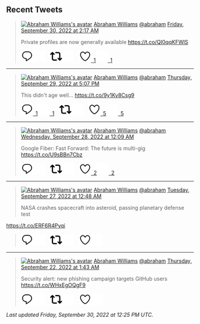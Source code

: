 ## Recent Tweets

> [![Abraham Williams's avatar](https://pbs.twimg.com/profile_images/897079141719195648/_mvh-QJH_mini.jpg)](https://twitter.com/abraham) [Abraham Williams](https://twitter.com/abraham) [@abraham](https://twitter.com/abraham) [Friday, September 30, 2022 at 2:17 AM](https://twitter.com/abraham/status/1575671173249372160)
>
> Private profiles are now generally available https://t.co/QI0qqKFWlS
>
> [![Reply](./images/reply_light.svg#gh-light-mode-only "Reply")](https://twitter.com/intent/tweet?in_reply_to=1575671173249372160#gh-light-mode-only)[![Reply](./images/reply.svg#gh-dark-mode-only "Reply")](https://twitter.com/intent/tweet?in_reply_to=1575671173249372160#gh-dark-mode-only)&emsp;[![Retweet](./images/retweet_light.svg#gh-light-mode-only "Retweet")](https://twitter.com/intent/retweet?tweet_id=1575671173249372160#gh-light-mode-only)[![Retweet](./images/retweet.svg#gh-dark-mode-only "Retweet")](https://twitter.com/intent/retweet?tweet_id=1575671173249372160#gh-dark-mode-only)&emsp;[![Like](./images/like_light.svg#gh-light-mode-only "Like")&ensp;1](https://twitter.com/intent/favorite?tweet_id=1575671173249372160#gh-light-mode-only)[![Like](./images/like.svg#gh-dark-mode-only "Like")&ensp;1](https://twitter.com/intent/favorite?tweet_id=1575671173249372160#gh-dark-mode-only)


---

> [![Abraham Williams's avatar](https://pbs.twimg.com/profile_images/897079141719195648/_mvh-QJH_mini.jpg)](https://twitter.com/abraham) [Abraham Williams](https://twitter.com/abraham) [@abraham](https://twitter.com/abraham) [Thursday, September 29, 2022 at 5:07 PM](https://twitter.com/abraham/status/1575532664010186752)
>
> This didn't age well... https://t.co/9y1Ky8Csg9
>
> [![Reply](./images/reply_light.svg#gh-light-mode-only "Reply")&ensp;1](https://twitter.com/intent/tweet?in_reply_to=1575532664010186752#gh-light-mode-only)[![Reply](./images/reply.svg#gh-dark-mode-only "Reply")&ensp;1](https://twitter.com/intent/tweet?in_reply_to=1575532664010186752#gh-dark-mode-only)&emsp;[![Retweet](./images/retweet_light.svg#gh-light-mode-only "Retweet")](https://twitter.com/intent/retweet?tweet_id=1575532664010186752#gh-light-mode-only)[![Retweet](./images/retweet.svg#gh-dark-mode-only "Retweet")](https://twitter.com/intent/retweet?tweet_id=1575532664010186752#gh-dark-mode-only)&emsp;[![Like](./images/like_light.svg#gh-light-mode-only "Like")&ensp;5](https://twitter.com/intent/favorite?tweet_id=1575532664010186752#gh-light-mode-only)[![Like](./images/like.svg#gh-dark-mode-only "Like")&ensp;5](https://twitter.com/intent/favorite?tweet_id=1575532664010186752#gh-dark-mode-only)


---

> [![Abraham Williams's avatar](https://pbs.twimg.com/profile_images/897079141719195648/_mvh-QJH_mini.jpg)](https://twitter.com/abraham) [Abraham Williams](https://twitter.com/abraham) [@abraham](https://twitter.com/abraham) [Wednesday, September 28, 2022 at 12:09 AM](https://twitter.com/abraham/status/1574914060730114049)
>
> Google Fiber: Fast Forward: The future is multi-gig https://t.co/U9sBBn7Cbz
>
> [![Reply](./images/reply_light.svg#gh-light-mode-only "Reply")](https://twitter.com/intent/tweet?in_reply_to=1574914060730114049#gh-light-mode-only)[![Reply](./images/reply.svg#gh-dark-mode-only "Reply")](https://twitter.com/intent/tweet?in_reply_to=1574914060730114049#gh-dark-mode-only)&emsp;[![Retweet](./images/retweet_light.svg#gh-light-mode-only "Retweet")](https://twitter.com/intent/retweet?tweet_id=1574914060730114049#gh-light-mode-only)[![Retweet](./images/retweet.svg#gh-dark-mode-only "Retweet")](https://twitter.com/intent/retweet?tweet_id=1574914060730114049#gh-dark-mode-only)&emsp;[![Like](./images/like_light.svg#gh-light-mode-only "Like")&ensp;2](https://twitter.com/intent/favorite?tweet_id=1574914060730114049#gh-light-mode-only)[![Like](./images/like.svg#gh-dark-mode-only "Like")&ensp;2](https://twitter.com/intent/favorite?tweet_id=1574914060730114049#gh-dark-mode-only)


---

> [![Abraham Williams's avatar](https://pbs.twimg.com/profile_images/897079141719195648/_mvh-QJH_mini.jpg)](https://twitter.com/abraham) [Abraham Williams](https://twitter.com/abraham) [@abraham](https://twitter.com/abraham) [Tuesday, September 27, 2022 at 12:48 AM](https://twitter.com/abraham/status/1574561519106658305)
>
> NASA crashes spacecraft into asteroid, passing planetary defense test

https://t.co/ERF6R4Pyqi
>
> [![Reply](./images/reply_light.svg#gh-light-mode-only "Reply")](https://twitter.com/intent/tweet?in_reply_to=1574561519106658305#gh-light-mode-only)[![Reply](./images/reply.svg#gh-dark-mode-only "Reply")](https://twitter.com/intent/tweet?in_reply_to=1574561519106658305#gh-dark-mode-only)&emsp;[![Retweet](./images/retweet_light.svg#gh-light-mode-only "Retweet")](https://twitter.com/intent/retweet?tweet_id=1574561519106658305#gh-light-mode-only)[![Retweet](./images/retweet.svg#gh-dark-mode-only "Retweet")](https://twitter.com/intent/retweet?tweet_id=1574561519106658305#gh-dark-mode-only)&emsp;[![Like](./images/like_light.svg#gh-light-mode-only "Like")](https://twitter.com/intent/favorite?tweet_id=1574561519106658305#gh-light-mode-only)[![Like](./images/like.svg#gh-dark-mode-only "Like")](https://twitter.com/intent/favorite?tweet_id=1574561519106658305#gh-dark-mode-only)


---

> [![Abraham Williams's avatar](https://pbs.twimg.com/profile_images/897079141719195648/_mvh-QJH_mini.jpg)](https://twitter.com/abraham) [Abraham Williams](https://twitter.com/abraham) [@abraham](https://twitter.com/abraham) [Thursday, September 22, 2022 at 1:43 AM](https://twitter.com/abraham/status/1572763493861916678)
>
> Security alert: new phishing campaign targets GitHub users https://t.co/WHxEgOQgF9
>
> [![Reply](./images/reply_light.svg#gh-light-mode-only "Reply")](https://twitter.com/intent/tweet?in_reply_to=1572763493861916678#gh-light-mode-only)[![Reply](./images/reply.svg#gh-dark-mode-only "Reply")](https://twitter.com/intent/tweet?in_reply_to=1572763493861916678#gh-dark-mode-only)&emsp;[![Retweet](./images/retweet_light.svg#gh-light-mode-only "Retweet")](https://twitter.com/intent/retweet?tweet_id=1572763493861916678#gh-light-mode-only)[![Retweet](./images/retweet.svg#gh-dark-mode-only "Retweet")](https://twitter.com/intent/retweet?tweet_id=1572763493861916678#gh-dark-mode-only)&emsp;[![Like](./images/like_light.svg#gh-light-mode-only "Like")](https://twitter.com/intent/favorite?tweet_id=1572763493861916678#gh-light-mode-only)[![Like](./images/like.svg#gh-dark-mode-only "Like")](https://twitter.com/intent/favorite?tweet_id=1572763493861916678#gh-dark-mode-only)


_Last updated Friday, September 30, 2022 at 12:25 PM UTC._
